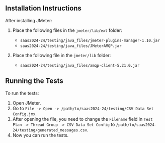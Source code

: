 ## Installation Instructions

After installing JMeter:

1. Place the following files in the `jmeter/lib/ext` folder:
    - `saas2024-24/testing/java_files/jmeter-plugins-manager-1.10.jar`
    - `saas2024-24/testing/java_files/JMeterAMQP.jar`

2. Place the following file in the `jmeter/lib` folder:
    - `saas2024-24/testing/java_files/amqp-client-5.21.0.jar`

## Running the Tests

To run the tests:

1. Open JMeter.
2. Go to `File -> Open -> /path/to/saas2024-24/testing/CSV Data Set Config.jmx`.
3. After opening the file, you need to change the `Filename` field in `Test Plan -> Thread Group -> CSV Data Set Config` to `/path/to/saas2024-24/testing/generated_messages.csv`.
4. Now you can run the tests.
